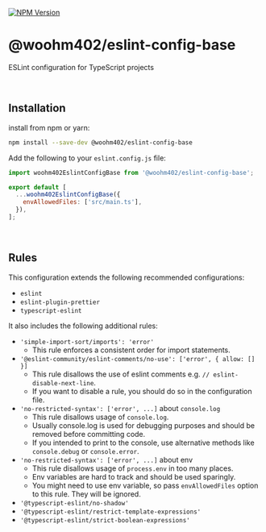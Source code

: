 [![NPM Version](https://img.shields.io/npm/v/%40woohm402%2Feslint-config-base)](https://www.npmjs.com/package/@woohm402/eslint-config-base)

# @woohm402/eslint-config-base

ESLint configuration for TypeScript projects

<br />

## Installation

install from npm or yarn:

```sh
npm install --save-dev @woohm402/eslint-config-base
```

Add the following to your `eslint.config.js` file:

```js
import woohm402EslintConfigBase from '@woohm402/eslint-config-base';

export default [
  ...woohm402EslintConfigBase({
    envAllowedFiles: ['src/main.ts'],
  }),
];
```

<br />

## Rules

This configuration extends the following recommended configurations:

- `eslint`
- `eslint-plugin-prettier`
- `typescript-eslint`

It also includes the following additional rules:

- `'simple-import-sort/imports': 'error'`
  - This rule enforces a consistent order for import statements.
- `'@eslint-community/eslint-comments/no-use': ['error', { allow: [] }]`
  - This rule disallows the use of eslint comments e.g. `// eslint-disable-next-line`.
  - If you want to disable a rule, you should do so in the configuration file.
- `'no-restricted-syntax': ['error', ...]` about `console.log`
  - This rule disallows usage of `console.log`.
  - Usually console.log is used for debugging purposes and should be removed before committing code.
  - If you intended to print to the console, use alternative methods like `console.debug` or `console.error`.
- `'no-restricted-syntax': ['error', ...]` about env
  - This rule disallows usage of `process.env` in too many places.
  - Env variables are hard to track and should be used sparingly.
  - You might need to use env variable, so pass `envAllowedFiles` option to this rule. They will be ignored.
- `'@typescript-eslint/no-shadow'`
- `'@typescript-eslint/restrict-template-expressions'`
- `'@typescript-eslint/strict-boolean-expressions'`
